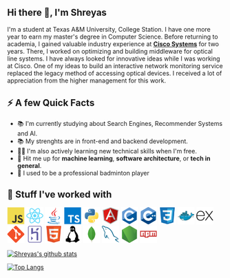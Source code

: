 ## Hi there 👋, I'm Shreyas

I'm a student at Texas A&M University, College Station. I have one more year to earn my master's degree in Computer Science. Before returning to academia, I gained valuable industry experience at **[Cisco Systems](https://www.cisco.com/)** for two years. There, I worked on optimizing and building middleware for optical line systems. I have always looked for innovative ideas while I was working at Cisco. One of my ideas to build an interactive network monitoring service replaced the legacy method of accessing optical devices. I received a lot of appreciation from the higher management for this work. 

## ⚡️ A few Quick Facts
- 📚 I'm currently studying about Search Engines, Recommender Systems and AI.
- 📚 My strenghts are in front-end and backend development.
- 🧑‍💻 I'm also actively learning new technical skills when I'm free.
- 🎯 Hit me up for **machine learning**, **software architecture**, or **tech in general**.
- 🏸 I used to be a professional badminton player 


## 🚀 Stuff I've worked with 

<p align="left">
<img src="https://raw.githubusercontent.com/devicons/devicon/master/icons/javascript/javascript-original.svg" alt="JavaScript" width="40" height="40" />
<img src="https://raw.githubusercontent.com/devicons/devicon/master/icons/react/react-original.svg" alt="React" width="40" height="40" />
<img src="https://raw.githubusercontent.com/devicons/devicon/master/icons/java/java-original.svg" alt="Java" width="40" height="40" />
<img src="https://raw.githubusercontent.com/devicons/devicon/master/icons/typescript/typescript-original.svg" alt="TypeScript" width="40" height="40" />
<img src="https://raw.githubusercontent.com/devicons/devicon/master/icons/python/python-original.svg" alt="Python" width="40" height="40" />
<img src="https://raw.githubusercontent.com/devicons/devicon/master/icons/angularjs/angularjs-original.svg" alt="Angular" width="40" height="40" />
<img src="https://raw.githubusercontent.com/devicons/devicon/master/icons/c/c-original.svg" alt="C" width="40" height="40" />
<img src="https://raw.githubusercontent.com/devicons/devicon/master/icons/cplusplus/cplusplus-original.svg" alt="C++" width="40" height="40" />
<img src="https://raw.githubusercontent.com/devicons/devicon/master/icons/css3/css3-original.svg" alt="CSS" width="40" height="40" />
<img src="https://raw.githubusercontent.com/devicons/devicon/master/icons/docker/docker-original.svg" alt="Docker" width="40" height="40" />
<img src="https://raw.githubusercontent.com/devicons/devicon/master/icons/express/express-original.svg" alt="Express" width="40" height="40" />
<img src="https://raw.githubusercontent.com/devicons/devicon/master/icons/git/git-original.svg" alt="Git" width="40" height="40" />
<img src="https://raw.githubusercontent.com/devicons/devicon/master/icons/heroku/heroku-original.svg" alt="Heroku" width="40" height="40" />
<img src="https://raw.githubusercontent.com/devicons/devicon/master/icons/html5/html5-original.svg" alt="HTML5" width="40" height="40" />
<img src="https://raw.githubusercontent.com/devicons/devicon/master/icons/linux/linux-plain.svg" alt="Linux" width="40" height="40" />
<img src="https://raw.githubusercontent.com/devicons/devicon/master/icons/mongodb/mongodb-original.svg" alt="MongoDB" width="40" height="40" />
<img src="https://raw.githubusercontent.com/devicons/devicon/master/icons/mysql/mysql-original.svg" alt="MySQL" width="40" height="40" />
<img src="https://raw.githubusercontent.com/devicons/devicon/master/icons/nodejs/nodejs-original.svg" alt="NodeJS" width="40" height="40" />
<img src="https://raw.githubusercontent.com/devicons/devicon/master/icons/npm/npm-original-wordmark.svg" alt="NPM" width="40" height="40" />
</p>


[![Shreyas's github stats](https://github-readme-stats.vercel.app/api?username=shreyasskasetty&count_private=true&show_icons=true&theme=vue)](https://github.com/shreyasskasetty)

[![Top Langs](https://github-readme-stats.vercel.app/api/top-langs/?username=shreyasskasetty&layout=compact&langs_count=8&theme=vue)](https://github.com/shreyasskasetty)
